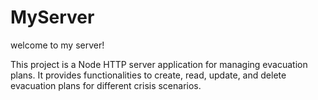 # MyServer

welcome to my server!

This project is a Node HTTP server application for managing evacuation plans. It provides functionalities to create, read, update, and delete evacuation plans for different crisis scenarios.